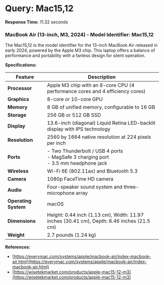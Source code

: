 # Query: Mac15,12

**Response Time:** 11.32 seconds

### MacBook Air (13-inch, M3, 2024) - Model Identifier: Mac15,12

The Mac15,12 is the model identifier for the 13-inch MacBook Air released in early 2024, powered by the Apple M3 chip. This laptop offers a balance of performance and portability with a fanless design for silent operation.

**Specifications:**

| Feature | Description |
| --- | --- |
| **Processor** | Apple M3 chip with an 8-core CPU (4 performance cores and 4 efficiency cores) |
| **Graphics** | 8-core or 10-core GPU |
| **Memory** | 8 GB of unified memory, configurable to 16 GB |
| **Storage** | 256 GB or 512 GB SSD |
| **Display** | 13.6-inch (diagonal) Liquid Retina LED-backlit display with IPS technology |
| **Resolution** | 2560 by 1664 native resolution at 224 pixels per inch |
| **Ports** | - Two Thunderbolt / USB 4 ports<br>- MagSafe 3 charging port<br>- 3.5 mm headphone jack |
| **Wireless** | Wi-Fi 6E (802.11ax) and Bluetooth 5.3 |
| **Camera** | 1080p FaceTime HD camera |
| **Audio** | Four-speaker sound system and three-microphone array |
| **Operating System** | macOS |
| **Dimensions** | Height: 0.44 inch (1.13 cm), Width: 11.97 inches (30.41 cm), Depth: 8.46 inches (21.5 cm) |
| **Weight** | 2.7 pounds (1.24 kg) |

**References:**

*   [https://everymac.com/systems/apple/macbook-air/index-macbook-air.html](https://everymac.com/systems/apple/macbook-air/index-macbook-air.html)
*   [https://wisetekmarket.com/products/apple-mac15-12-m3](https://wisetekmarket.com/products/apple-mac15-12-m3)
